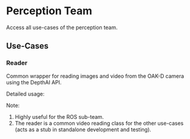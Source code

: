 # Perception Team
Access all use-cases of the perception team.

## Use-Cases
### Reader
Common wrapper for reading images and video from the OAK-D camera using the DepthAI API.

Detailed usage: 

Note:
1. Highly useful for the ROS sub-team.
2. The reader is a common video reading class for the other use-cases (acts as a stub in standalone development and testing).
